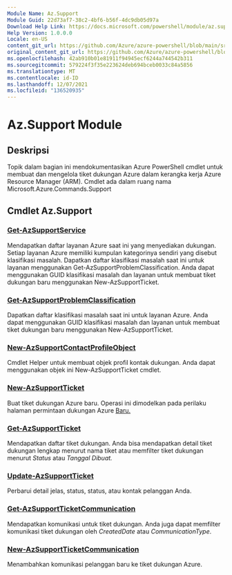 ```yaml
---
Module Name: Az.Support
Module Guid: 22d73af7-38c2-4bf6-b56f-4dc9db05d97a
Download Help Link: https://docs.microsoft.com/powershell/module/az.support
Help Version: 1.0.0.0
Locale: en-US
content_git_url: https://github.com/Azure/azure-powershell/blob/main/src/Support/Support/help/Az.Support.md
original_content_git_url: https://github.com/Azure/azure-powershell/blob/main/src/Support/Support/help/Az.Support.md
ms.openlocfilehash: 42ab910b01e81911f94945ecf6244a744542b311
ms.sourcegitcommit: 579224f3f35e223624deb694bceb0033c84a5856
ms.translationtype: MT
ms.contentlocale: id-ID
ms.lasthandoff: 12/07/2021
ms.locfileid: "136520935"
---
```

# Az.Support Module
## Deskripsi
Topik dalam bagian ini mendokumentasikan Azure PowerShell cmdlet untuk membuat dan mengelola tiket dukungan Azure dalam kerangka kerja Azure Resource Manager (ARM). Cmdlet ada dalam ruang nama Microsoft.Azure.Commands.Support

## Cmdlet Az.Support
### [Get-AzSupportService](Get-AzSupportService.md)
Mendapatkan daftar layanan Azure saat ini yang menyediakan dukungan. Setiap layanan Azure memiliki kumpulan kategorinya sendiri yang disebut klasifikasi masalah. Dapatkan daftar klasifikasi masalah saat ini untuk layanan menggunakan Get-AzSupportProblemClassification. Anda dapat menggunakan GUID klasifikasi masalah dan layanan untuk membuat tiket dukungan baru menggunakan New-AzSupportTicket.

### [Get-AzSupportProblemClassification](Get-AzSupportProblemClassification.md)
Dapatkan daftar klasifikasi masalah saat ini untuk layanan Azure. Anda dapat menggunakan GUID klasifikasi masalah dan layanan untuk membuat tiket dukungan baru menggunakan New-AzSupportTicket. 

### [New-AzSupportContactProfileObject](New-AzSupportContactProfileObject.md)
Cmdlet Helper untuk membuat objek profil kontak dukungan. Anda dapat menggunakan objek ini New-AzSupportTicket cmdlet.

### [New-AzSupportTicket](New-AzSupportTicket.md)
Buat tiket dukungan Azure baru. Operasi ini dimodelkan pada perilaku halaman permintaan dukungan Azure [Baru.](https://portal.azure.com/#blade/Microsoft_Azure_Support/HelpAndSupportBlade/overview)

### [Get-AzSupportTicket](Get-AzSupportTicket.md)
Mendapatkan daftar tiket dukungan. Anda bisa mendapatkan detail tiket dukungan lengkap menurut nama tiket atau memfilter tiket dukungan menurut *Status* atau *Tanggal Dibuat.*

### [Update-AzSupportTicket](Update-AzSupportTicket.md)
Perbarui detail jelas, status, status, atau kontak pelanggan Anda.

### [Get-AzSupportTicketCommunication](Get-AzSupportTicketCommunication.md)
Mendapatkan komunikasi untuk tiket dukungan. Anda juga dapat memfilter komunikasi tiket dukungan oleh *CreatedDate* atau *CommunicationType*. 

### [New-AzSupportTicketCommunication](New-AzSupportTicketCommunication.md)
Menambahkan komunikasi pelanggan baru ke tiket dukungan Azure. 



